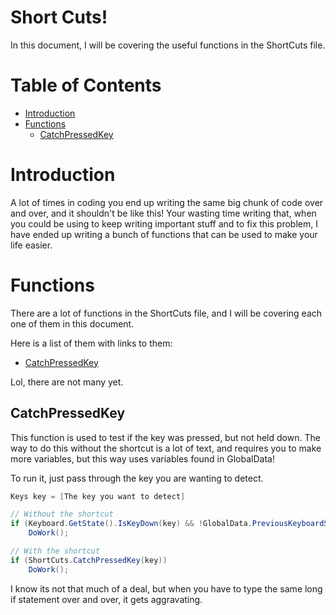 # Short Cuts!

In this document, I will be covering the useful functions in the ShortCuts file.

# Table of Contents

 - [Introduction](#introduction)
 - [Functions](#functions)
	* [CatchPressedKey](#catchpressedkey)

# Introduction

A lot of times in coding you end up writing the same big chunk of code over and over, and it shouldn't be like this! 
Your wasting time writing that, when you could be using to keep writing important stuff and to fix this problem, I have ended up writing a bunch of functions that can be used to make your life easier.

# Functions

There are a lot of functions in the ShortCuts file, and I will be covering each one of them in this document.

Here is a list of them with links to them:

 - [CatchPressedKey](#catchpressedkey)

Lol, there are not many yet.

## CatchPressedKey

This function is used to test if the key was pressed, but not held down. The way to do this without the shortcut is a lot of text, and requires you to make more variables, but this way uses variables found in GlobalData!

To run it, just pass through the key you are wanting to detect.

```csharp
Keys key = [The key you want to detect]

// Without the shortcut
if (Keyboard.GetState().IsKeyDown(key) && !GlobalData.PreviousKeyboardState.IsKeyDown(key))
	DoWork();

// With the shortcut
if (ShortCuts.CatchPressedKey(key))
	DoWork();
```

I know its not that much of a deal, but when you have to type the same long if statement over and over, it gets aggravating.
